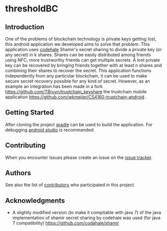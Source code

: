 # thresholdBC
## Introduction
One of the problems of blockchain technology is private keys getting lost, this android application we developed aims to solve that problem. This application uses  [codehale](https://github.com/codahale/shamir) Shamir's secret sharing to divide a private key (or any secret) in k shares. Shares can be easily distributed among friends using NFC, more trustworthy friends can get multiple secrets.
A lost private key can be recovered by bringing friends together with at least n shares and combining their shares to recover the secret. This application functions independently from any particular blockchain, it can be used to make secure secret recovery possible for any kind of secret. However, as an example an integration has been made in a fork https://github.com/TBruyn/trustchain_keyshare the trustchain mobile application https://github.com/wkmeijer/CS4160-trustchain-android .

## Getting Started

After cloning the project [gradle](https://gradle.org/) can be used to build the application. For debugging [android studio](https://developer.android.com/studio/index.html) is recommended 

## Contributing

When you encounter issues please create an issue on the [issue tracker](https://github.com/b-czaszynski/thresholdBC/issues). 


## Authors

See also the list of [contributors](https://github.com/b-czaszynski/thresholdBC/graphs/contributors) who participated in this project.


## Acknowledgments

* A slightly modified version (to make it compitable with java 7) of the java implementation of shamir secret sharing by codehale was used  (for java 7 compatibility) https://github.com/codahale/shamir
